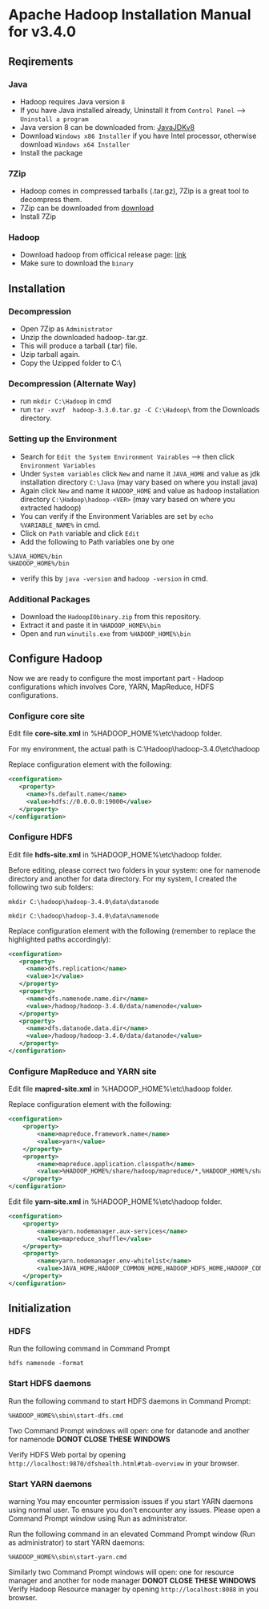 # Apache Hadoop Installation Manual for v3.4.0

## Reqirements
### Java
- Hadoop requires Java version `8`
- If you have Java installed already, Uninstall it from `Control Panel` --> `Uninstall a program`
- Java version 8 can be downloaded from: [JavaJDKv8](https://www.oracle.com/in/java/technologies/javase/javase8u211-later-archive-downloads.html)
- Download `Windows x86 Installer` if you have Intel processor, otherwise download `Windows x64 Installer`
- Install the package

### 7Zip
- Hadoop comes in compressed tarballs (.tar.gz), 7Zip is a great tool to decompress them.
- 7Zip can be downloaded from [download](https://www.7-zip.org/)
- Install 7Zip

### Hadoop
- Download hadoop from officical release page: [link](https://hadoop.apache.org/releases.html)
- Make sure to download the `binary`

## Installation
### Decompression
- Open 7Zip as `Administrator`
- Unzip the downloaded hadoop-<VER>.tar.gz.
- This will produce a tarball (.tar) file.
- Uzip tarball again.
- Copy the Uzipped folder to C:\

### Decompression (Alternate Way)
- run `mkdir C:\Hadoop` in cmd
- run `tar -xvzf  hadoop-3.3.0.tar.gz -C C:\Hadoop\` from the Downloads directory.

### Setting up the Environment
- Search for `Edit the System Environment Vairables` --> then click `Environment Variables`
- Under `System variables` click `New` and name it `JAVA_HOME` and value as jdk installation directory `C:\Java` (may vary based on where you install java)
- Again click `New` and name it `HADOOP_HOME` and value as hadoop installation directory `C:\Hadoop\hadoop-<VER>` (may vary based on where you extracted hadoop)
- You can verify if the Environment Variables are set by `echo %VARIABLE_NAME%` in cmd.
- Click on `Path` variable and click `Edit`
- Add the following to Path variables one by one
```
%JAVA_HOME%/bin
%HADOOP_HOME%/bin
```
- verify this by `java -version` and `hadoop -version` in cmd.

### Additional Packages
- Download the `HadoopIObinary.zip` from this repository.
- Extract it and paste it in `%HADOOP_HOME%\bin`
- Open and run `winutils.exe` from `%HADOOP_HOME%\bin`

## Configure Hadoop

Now we are ready to configure the most important part - Hadoop configurations which involves Core, YARN, MapReduce, HDFS configurations. 

### Configure core site

Edit file **core-site.xml** in %HADOOP_HOME%\etc\hadoop folder. 

For my environment, the actual path is C:\Hadoop\hadoop-3.4.0\etc\hadoop

Replace configuration element with the following:

```xml
<configuration>
   <property>
     <name>fs.default.name</name>
     <value>hdfs://0.0.0.0:19000</value>
   </property>
</configuration>
```



### Configure HDFS

Edit file **hdfs-site.xml** in %HADOOP_HOME%\etc\hadoop folder. 

Before editing, please correct two folders in your system: one for namenode directory and another for data directory.  For my system, I created the following two sub folders:

```
mkdir C:\hadoop\hadoop-3.4.0\data\datanode
```

```
mkdir C:\hadoop\hadoop-3.4.0\data\namenode
```


Replace configuration element with the following (remember to replace the highlighted paths accordingly):

```xml
<configuration>
   <property>
     <name>dfs.replication</name>
     <value>1</value>
   </property>
   <property>
     <name>dfs.namenode.name.dir</name>
     <value>/hadoop/hadoop-3.4.0/data/namenode</value>
   </property>
   <property>
     <name>dfs.datanode.data.dir</name>
     <value>/hadoop/hadoop-3.4.0/data/datanode</value>
   </property>
</configuration>
```



### Configure MapReduce and YARN site

Edit file **mapred-site.xml** in %HADOOP_HOME%\etc\hadoop folder. 

Replace configuration element with the following:

```xml
<configuration>
    <property>
        <name>mapreduce.framework.name</name>
        <value>yarn</value>
    </property>
    <property> 
        <name>mapreduce.application.classpath</name>
        <value>%HADOOP_HOME%/share/hadoop/mapreduce/*,%HADOOP_HOME%/share/hadoop/mapreduce/lib/*,%HADOOP_HOME%/share/hadoop/common/*,%HADOOP_HOME%/share/hadoop/common/lib/*,%HADOOP_HOME%/share/hadoop/yarn/*,%HADOOP_HOME%/share/hadoop/yarn/lib/*,%HADOOP_HOME%/share/hadoop/hdfs/*,%HADOOP_HOME%/share/hadoop/hdfs/lib/*</value>
    </property>
</configuration>
```

Edit file **yarn-site.xml** in %HADOOP_HOME%\etc\hadoop folder. 

```xml
<configuration>
    <property>
        <name>yarn.nodemanager.aux-services</name>
        <value>mapreduce_shuffle</value>
    </property>
    <property>
        <name>yarn.nodemanager.env-whitelist</name>
        <value>JAVA_HOME,HADOOP_COMMON_HOME,HADOOP_HDFS_HOME,HADOOP_CONF_DIR,CLASSPATH_PREPEND_DISTCACHE,HADOOP_YARN_HOME,HADOOP_MAPRED_HOME,HADOOP_HOME</value>
    </property>
</configuration>
```

## Initialization
### HDFS 

Run the following command in Command Prompt 

```
hdfs namenode -format
```

### Start HDFS daemons 

Run the following command to start HDFS daemons in Command Prompt:

```
%HADOOP_HOME%\sbin\start-dfs.cmd
```

Two Command Prompt windows will open: one for datanode and another for namenode **DONOT CLOSE THESE WINDOWS**

Verify HDFS Web portal by opening `http://localhost:9870/dfshealth.html#tab-overview` in your browser.

### Start YARN daemons

warning You may encounter permission issues if you start YARN daemons using normal user. To ensure you don't encounter any issues. Please open a Command Prompt window using Run as administrator.

Run the following command in an elevated Command Prompt window (Run as administrator) to start YARN daemons:

```
%HADOOP_HOME%\sbin\start-yarn.cmd
```

Similarly two Command Prompt windows will open: one for resource manager and another for node manager **DONOT CLOSE THESE WINDOWS**
Verify Hadoop Resource manager by opening `http://localhost:8088` in you browser.
